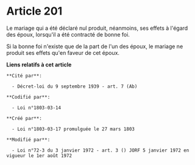 # Article 201

Le mariage qui a été déclaré nul produit, néanmoins, ses effets à l'égard des époux, lorsqu'il a été contracté de bonne foi.

Si la bonne foi n'existe que de la part de l'un des époux, le mariage ne produit ses effets qu'en faveur de cet époux.

**Liens relatifs à cet article**

	**Cité par**:

	  - Décret-loi du 9 septembre 1939 - art. 7 (Ab)

	**Codifié par**:

	  - Loi n°1803-03-14

	**Créé par**:

	  - Loi n°1803-03-17 promulguée le 27 mars 1803

	**Modifié par**:

	  - Loi n°72-3 du 3 janvier 1972 - art. 3 () JORF 5 janvier 1972 en vigueur le 1er août 1972
